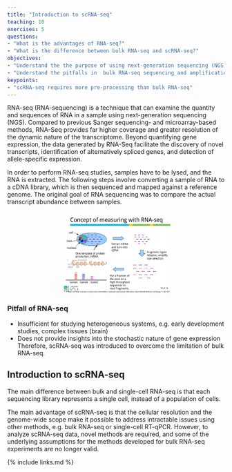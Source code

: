 ```yaml
---
title: "Introduction to scRNA-seq"
teaching: 10
exercises: 5
questions:
- "What is the advantages of RNA-seq?"
- "What is the difference between bulk RNA-seq and scRNA-seq?"
objectives:
- "Understand the the purpose of using next-generation sequencing (NGS)"
- "Understand the pitfalls in  bulk RNA-seq sequencing and amplification, and how they are overcome"
keypoints:
- "scRNA-seq requires more pre-processing than bulk RNA-seq"
---
```


RNA-seq (RNA-sequencing) is a technique that can examine the quantity and sequences of RNA in a sample using next-generation sequencing (NGS). Compared to previous Sanger sequencing- and microarray-based methods, RNA-Seq provides far higher coverage and greater resolution of the dynamic nature of the transcriptome. Beyond quantifying gene expression, the data generated by RNA-Seq facilitate the discovery of novel transcripts, identification of alternatively spliced genes, and detection of allele-specific expression.

In order to perform RNA-seq studies, samples have to be lysed, and the RNA is extracted. The following steps involve converting a sample of RNA to a cDNA library, which is then sequenced and mapped against a reference genome. The original goal of RNA sequencing was to compare the actual transcript abundance between samples.

<p align="center">
  <img src="/fig/rna-seq-concept.jpeg" width= 50%>
</p>
  

### Pitfall of RNA-seq
- Insufficient for studying heterogeneous systems, e.g. early development studies, complex tissues (brain)
- Does not provide insights into the stochastic nature of gene expression
Therefore, scRNA-seq was introduced to overcome the limitation of bulk RNA-seq. 

## Introduction to scRNA-seq

The main difference between bulk and single-cell RNA-seq is that each sequencing library represents a single cell, instead of a population of cells.

The main advantage of scRNA-seq is that the cellular resolution and the genome-wide scope make it possible to address intractable issues using other methods, e.g. bulk RNA-seq or single-cell RT-qPCR. However, to analyze scRNA-seq data, novel methods are required, and some of the underlying assumptions for the methods developed for bulk RNA-seq experiments are no longer valid.

{% include links.md %}

